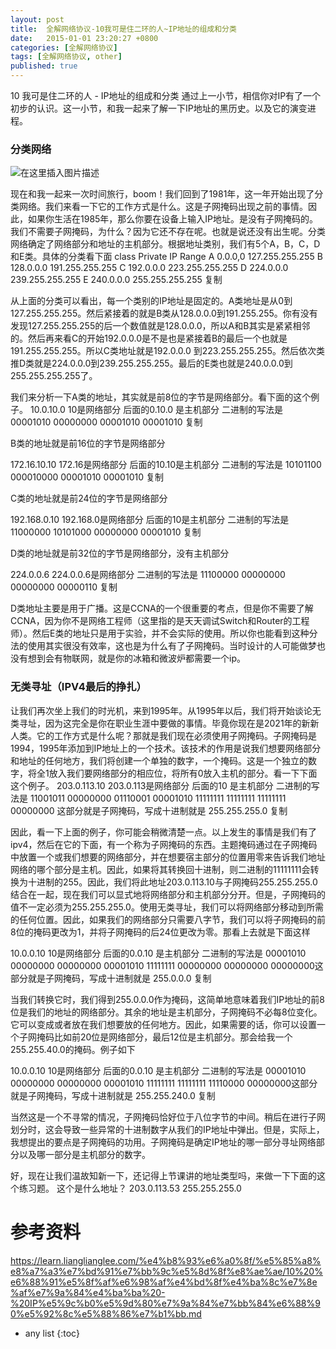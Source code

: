 ```yaml
---
layout: post
title:  全解网络协议-10我可是住二环的人~IP地址的组成和分类
date:   2015-01-01 23:20:27 +0800
categories: [全解网络协议]
tags: [全解网络协议, other]
published: true
---
```




10 我可是住二环的人 - IP地址的组成和分类
通过上一小节，相信你对IP有了一个初步的认识。这一小节，和我一起来了解一下IP地址的黑历史。以及它的演变进程。

### 分类网络

![在这里插入图片描述](https://learn.lianglianglee.com/%e4%b8%93%e6%a0%8f/%e5%85%a8%e8%a7%a3%e7%bd%91%e7%bb%9c%e5%8d%8f%e8%ae%ae/assets/20210127154022485.png)

现在和我一起来一次时间旅行，boom！我们回到了1981年，这一年开始出现了分类网络。我们来看一下它的工作方式是什么。这是子网掩码出现之前的事情。因此，如果你生活在1985年，那么你要在设备上输入IP地址。是没有子网掩码的。我们不需要子网掩码，为什么？因为它还不存在呢。也就是说还没有出生呢。分类网络确定了网络部分和地址的主机部分。根据地址类别，我们有5个A，B，C，D和E类。具体的分类看下面
class Private IP Range A 0.0.0,0 127.255.255.255 B 128.0.0.0 191.255.255.255 C 192.0.0.0 223.255.255.255 D 224.0.0.0 239.255.255.255 E 240.0.0.0 255.255.255.255 复制

从上面的分类可以看出，每一个类别的IP地址是固定的。A类地址是从0到127.255.255.255。然后紧接着的就是B类从128.0.0.0到191.255.255。你有没有发现127.255.255.255的后一个数值就是128.0.0.0，所以A和B其实是紧紧相邻的。然后再来看C的开始192.0.0.0是不是也是紧接着B的最后一个也就是191.255.255.255。所以C类地址就是192.0.0.0 到223.255.255.255。然后依次类推D类就是224.0.0.0到239.255.255.255。最后的E类也就是240.0.0.0到255.255.255.255了。

我们来分析一下A类的地址，其实就是前8位的字节是网络部分。看下面的这个例子。
10.0.10.0 10是网络部分 后面的0.10.0 是主机部分 二进制的写法是 00001010 00000000 00001010 00001010 复制

B类的地址就是前16位的字节是网络部分

172.16.10.10 172.16是网络部分 后面的10.10是主机部分 二进制的写法是 10101100 000010000 00001010 00001010 复制

C类的地址就是前24位的字节是网络部分

192.168.0.10 192.168.0是网络部分 后面的10是主机部分 二进制的写法是 11000000 10101000 00000000 00001010 复制

D类的地址就是前32位的字节是网络部分，没有主机部分

224.0.0.6 224.0.0.6是网络部分 二进制的写法是 11100000 00000000 00000000 00000110 复制

D类地址主要是用于广播。这是CCNA的一个很重要的考点，但是你不需要了解CCNA，因为你不是网络工程师（这里指的是天天调试Switch和Router的工程师）。然后E类的地址只是用于实验，并不会实际的使用。所以你也能看到这种分法的使用其实很没有效率，这也是为什么有了子网掩码。当时设计的人可能做梦也没有想到会有物联网，就是你的冰箱和微波炉都需要一个ip。

### 无类寻址（IPV4最后的挣扎）

让我们再次坐上我们的时光机，来到1995年。从1995年以后，我们将开始谈论无类寻址，因为这完全是你在职业生涯中要做的事情。毕竟你现在是2021年的新新人类。它的工作方式是什么呢？那就是我们现在必须使用子网掩码。子网掩码是1994，1995年添加到IP地址上的一个技术。该技术的作用是说我们想要网络部分和地址的任何地方，我们将创建一个单独的数字，一个掩码。这是一个独立的数字，将全1放入我们要网络部分的相应位，将所有0放入主机的部分。看一下下面这个例子。
203.0.113.10 203.0.113是网络部分 后面的10 是主机部分 二进制的写法是 11001011 00000000 01110001 00001010 11111111 11111111 11111111 00000000 这部分就是子网掩码，写成十进制就是 255.255.255.0 复制

因此，看一下上面的例子，你可能会稍微清楚一点。以上发生的事情是我们有了ipv4，然后在它的下面，有一个称为子网掩码的东西。主题掩码通过在子网掩码中放置一个或我们想要的网络部分，并在想要宿主部分的位置用零来告诉我们地址网络的哪个部分是主机。因此，如果将其转换回十进制，则二进制的11111111会转换为十进制的255。因此，我们将此地址203.0.113.10与子网掩码255.255.255.0结合在一起，现在我们可以显式地将网络部分和主机部分分开。但是，子网掩码的值不一定必须为255.255.255.0。使用无类寻址，我们可以将网络部分移动到所需的任何位置。因此，如果我们的网络部分只需要八字节，我们可以将子网掩码的前8位的掩码更改为1，并将子网掩码的后24位更改为零。那看上去就是下面这样

10.0.0.10 10是网络部分 后面的0.0.10 是主机部分 二进制的写法是 00001010 00000000 00000000 00001010 11111111 00000000 00000000 00000000这部分就是子网掩码，写成十进制就是 255.0.0.0 复制

当我们转换它时，我们得到255.0.0.0作为掩码，这简单地意味着我们IP地址的前8位是我们的地址的网络部分。其余的地址是主机部分，子网掩码不必每8位变化。它可以变成或者放在我们想要放的任何地方。因此，如果需要的话，你可以设置一个子网掩码比如前20位是网络部分，最后12位是主机部分。那会给我一个255.255.40.0的掩码。例子如下

10.0.0.10 10是网络部分 后面的0.0.10 是主机部分 二进制的写法是 00001010 00000000 00000000 00001010 11111111 11111111 11110000 00000000这部分就是子网掩码，写成十进制就是 255.255.240.0 复制

当然这是一个不寻常的情况，子网掩码恰好位于八位字节的中间。稍后在进行子网划分时，这会导致一些异常的十进制数字从我们的IP地址中弹出。但是，实际上，我想提出的要点是子网掩码的功用。子网掩码是确定IP地址的哪一部分寻址网络部分以及哪一部分是主机部分的数字。

好，现在让我们温故知新一下，还记得上节课讲的地址类型吗，来做一下下面的这个练习题。
这个是什么地址？ 203.0.113.53 255.255.255.0




# 参考资料

https://learn.lianglianglee.com/%e4%b8%93%e6%a0%8f/%e5%85%a8%e8%a7%a3%e7%bd%91%e7%bb%9c%e5%8d%8f%e8%ae%ae/10%20%e6%88%91%e5%8f%af%e6%98%af%e4%bd%8f%e4%ba%8c%e7%8e%af%e7%9a%84%e4%ba%ba%20-%20IP%e5%9c%b0%e5%9d%80%e7%9a%84%e7%bb%84%e6%88%90%e5%92%8c%e5%88%86%e7%b1%bb.md

* any list
{:toc}

